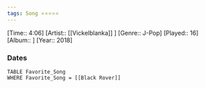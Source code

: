 ```yaml
---
tags: Song ⭐⭐⭐⭐⭐ 
---
```

[Time:: 4:06]
[Artist:: [[Vickelblanka]] ]
[Genre:: J-Pop]
[Played:: 16]
[Album:: ]
[Year:: 2018]
### Dates
````dataview
TABLE Favorite_Song
WHERE Favorite_Song = [[Black Rover]]
````